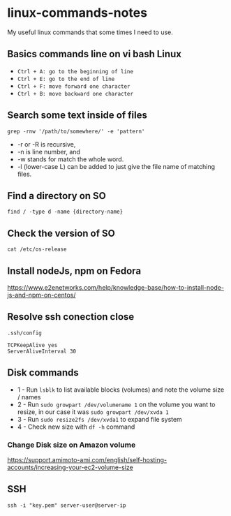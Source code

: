# linux-commands-notes
My useful linux commands that some times I need to use.

## Basics commands line on vi bash Linux

- `Ctrl + A: go to the beginning of line`
- `Ctrl + E: go to the end of line`
- `Ctrl + F: move forward one character`
- `Ctrl + B: move backward one character`

## Search some text inside of files

`grep -rnw '/path/to/somewhere/' -e 'pattern'`
- -r or -R is recursive,
- -n is line number, and
- -w stands for match the whole word.
- -l (lower-case L) can be added to just give the file name of matching files.

## Find a directory on SO
`find / -type d -name {directory-name}`

## Check the version of SO
 `cat /etc/os-release`

## Install nodeJs, npm on Fedora
https://www.e2enetworks.com/help/knowledge-base/how-to-install-node-js-and-npm-on-centos/

## Resolve ssh conection close
`.ssh/config`

```
TCPKeepAlive yes
ServerAliveInterval 30
```

## Disk commands
- 1 - Run `lsblk` to list available blocks (volumes) and note the volume size / names
- 2 - Run `sudo growpart /dev/volumename 1` on the volume you want to resize, in our case it was `sudo growpart /dev/xvda 1`
- 3 - Run `sudo resize2fs /dev/xvda1`  to expand file system
- 4 - Check new size with `df -h` command

### Change Disk size on Amazon volume
https://support.amimoto-ami.com/english/self-hosting-accounts/increasing-your-ec2-volume-size

## SSH
`ssh -i "key.pem" server-user@server-ip`
